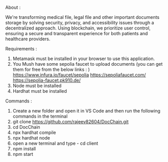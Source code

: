 About :

We're transforming medical file, legal file and other important documents storage by solving security, privacy, and accessibility issues through a decentralized approach. Using blockchain, we prioritize user control, ensuring a secure and transparent experience for both patients and healthcare providers.

Requirements : 
1. Metamask must be installed in your browser to use this application.
2. You Mush have some sepolia faucet to upload documents (you can get them for free from the below links : )
    https://www.infura.io/faucet/sepolia
    https://sepoliafaucet.com/
    https://sepolia-faucet.pk910.de/
3. Node must be installed
4. Hardhat must be installed

Commands :
1. Create a new folder and open it in VS Code and then run the following commands in the terminal
2. git clone https://github.com/rajeev82604/DocChain.git
3. cd DocChain
4. npx hardhat compile
5. npx hardhat node
6. open a new terminal and type - cd client
7. npm install
8. npm start 
